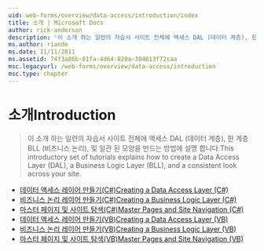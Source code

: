 ```yaml
---
uid: web-forms/overview/data-access/introduction/index
title: 소개 | Microsoft Docs
author: rick-anderson
description: '이 소개 하는 일련의 자습서 사이트 전체에 액세스 DAL (데이터 계층), 한 계층 BLL (비즈니스 논리), 및 일관 된 모양을 만드는 방법에 설명 합니다.'
ms.author: riande
ms.date: 11/11/2011
ms.assetid: 74f3a86b-81fa-4d64-820a-304613f72caa
msc.legacyurl: /web-forms/overview/data-access/introduction
msc.type: chapter
---
```

<a name="introduction"></a><span data-ttu-id="1ba89-103">소개</span><span class="sxs-lookup"><span data-stu-id="1ba89-103">Introduction</span></span>
====================
> <span data-ttu-id="1ba89-104">이 소개 하는 일련의 자습서 사이트 전체에 액세스 DAL (데이터 계층), 한 계층 BLL (비즈니스 논리), 및 일관 된 모양을 만드는 방법에 설명 합니다.</span><span class="sxs-lookup"><span data-stu-id="1ba89-104">This introductory set of tutorials explains how to create a Data Access Layer (DAL), a Business Logic Layer (BLL), and a consistent look across your site.</span></span>


- [<span data-ttu-id="1ba89-105">데이터 액세스 레이어 만들기(C#)</span><span class="sxs-lookup"><span data-stu-id="1ba89-105">Creating a Data Access Layer (C#)</span></span>](creating-a-data-access-layer-cs.md)
- [<span data-ttu-id="1ba89-106">비즈니스 논리 레이어 만들기(C#)</span><span class="sxs-lookup"><span data-stu-id="1ba89-106">Creating a Business Logic Layer (C#)</span></span>](creating-a-business-logic-layer-cs.md)
- [<span data-ttu-id="1ba89-107">마스터 페이지 및 사이트 탐색(C#)</span><span class="sxs-lookup"><span data-stu-id="1ba89-107">Master Pages and Site Navigation (C#)</span></span>](master-pages-and-site-navigation-cs.md)
- [<span data-ttu-id="1ba89-108">데이터 액세스 레이어 만들기(VB)</span><span class="sxs-lookup"><span data-stu-id="1ba89-108">Creating a Data Access Layer (VB)</span></span>](creating-a-data-access-layer-vb.md)
- [<span data-ttu-id="1ba89-109">비즈니스 논리 레이어 만들기(VB)</span><span class="sxs-lookup"><span data-stu-id="1ba89-109">Creating a Business Logic Layer (VB)</span></span>](creating-a-business-logic-layer-vb.md)
- [<span data-ttu-id="1ba89-110">마스터 페이지 및 사이트 탐색(VB)</span><span class="sxs-lookup"><span data-stu-id="1ba89-110">Master Pages and Site Navigation (VB)</span></span>](master-pages-and-site-navigation-vb.md)
